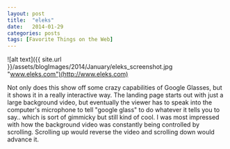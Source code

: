 ```yaml
---
layout: post
title:  "eleks"
date:   2014-01-29
categories: posts
tags: [Favorite Things on the Web]
---
```


![alt text]({{ site.url }}/assets/blogImages/2014/January/eleks_screenshot.jpg "www.eleks.com")(http://www.eleks.com)

Not only does this show off some crazy capabilities of Google Glasses, but it shows it in a really interactive way. The landing page starts out with just a large background video, but eventually the viewer has to speak into the computer's microphone to tell "google glass" to do whatever it tells you to say.. which is sort of gimmicky but still kind of cool. I was most impressed with how the background video was constantly being controlled by scrolling. Scrolling up would reverse the video and scrolling down would advance it.  